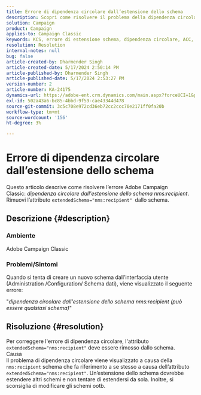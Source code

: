 ```yaml
---
title: Errore di dipendenza circolare dall’estensione dello schema
description: Scopri come risolvere il problema della dipendenza circolare dall’errore di estensione dello schema in Adobe Campaign Classic.
solution: Campaign
product: Campaign
applies-to: Campaign Classic
keywords: KCS, errore di estensione schema, dipendenza circolare, ACC, Adobe Campaign Classic
resolution: Resolution
internal-notes: null
bug: false
article-created-by: Dharmender Singh
article-created-date: 5/17/2024 2:50:14 PM
article-published-by: Dharmender Singh
article-published-date: 5/17/2024 2:53:27 PM
version-number: 2
article-number: KA-24175
dynamics-url: https://adobe-ent.crm.dynamics.com/main.aspx?forceUCI=1&pagetype=entityrecord&etn=knowledgearticle&id=095a0fc3-5c14-ef11-9f89-000d3a37816b
exl-id: 502a43a6-bc85-4bbd-9f59-cae43344d478
source-git-commit: 3c5c708e972cd36eb72cc2ccc70e2171ff0fa20b
workflow-type: tm+mt
source-wordcount: '156'
ht-degree: 3%

---
```


# Errore di dipendenza circolare dall’estensione dello schema


Questo articolo descrive come risolvere l’errore Adobe Campaign Classic: *dipendenza circolare dall&#39;estensione dello schema nms:recipient*. Rimuovi l’attributo `extendedSchema="nms:recipient" `dallo schema.

## Descrizione {#description}


### Ambiente

Adobe Campaign Classic

### Problemi/Sintomi

Quando si tenta di creare un nuovo schema dall’interfaccia utente (Administration /Configuration/ Schema dati), viene visualizzato il seguente errore:

&quot;*dipendenza circolare dall&#39;estensione dello schema nms:recipient (può essere qualsiasi schema)*&quot;


## Risoluzione {#resolution}


Per correggere l&#39;errore di dipendenza circolare, l&#39;attributo `extendedSchema="nms:recipient"` deve essere rimosso dallo schema.
<br>Causa<br>
Il problema di dipendenza circolare viene visualizzato a causa della `nms:recipient` schema che fa riferimento a se stesso a causa dell’attributo `extendedSchema="nms:recipient"`. Un’estensione dello schema dovrebbe estendere altri schemi e non tentare di estendersi da sola. Inoltre, si sconsiglia di modificare gli schemi ootb.
